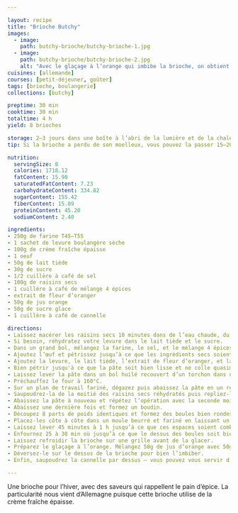 ```yaml
---

layout: recipe
title: "Brioche Butchy"
images:
  - image:
    path: butchy-brioche/butchy-brioche-1.jpg
  - image:
    path: butchy-brioche/butchy-brioche-2.jpg
    alt: "Avec le glaçage à l’orange qui imbibe la brioche, on obtient un résultat bien moelleux. Avec la cannelle par-dessus on obtient une belle croûte hyper gourmande."
cuisines: [allemande]
courses: [petit-déjeuner, goûter]
tags: [brioche, boulangerie]
collections: [butchy]

preptime: 30 min
cooktime: 30 min
totaltime: 4 h
yield: 8 brioches

storage: 2–3 jours dans une boîte à l’abri de la lumière et de la chaleur à température ambiante.
tip: Si la brioche a perdu de son moelleux, vous pouvez la passer 15–20 secondes au micro-ondes pour lui faire retrouver toute sa douceur.

nutrition:
  servingSize: 8
  calories: 1718.12
  fatContent: 15.90
  saturatedFatContent: 7.23
  carbohydrateContent: 334.82
  sugarContent: 155.42
  fiberContent: 15.09
  proteinContent: 45.20
  sodiumContent: 2.40

ingredients:
- 250g de farine T45–T55
- 1 sachet de levure boulangère sèche
- 100g de crème fraîche épaisse
- 1 oeuf
- 50g de lait tiède
- 30g de sucre
- 1/2 cuillère à café de sel
- 100g de raisins secs
- 1 cuillère à café de mélange 4 épices
- extrait de fleur d’oranger
- 50g de jus orange
- 50g de sucre glace
- 1 cuillère à café de cannelle

directions:
- Laissez macérer les raisins secs 10 minutes dans de l’eau chaude, du jus d’orange, ou du rhum, pour qu'ils puissent gonfler.
- Si besoin, réhydratez votre levure dans le lait tiède et le sucre.
- Dans un grand bol, mélangez la farine, le sel, et le mélange 4 épices.
- Ajoutez l’œuf et pétrissez jusqu’à ce que les ingrédients secs soient bien humides.
- Ajoutez la levure, le lait tiède, l’extrait de fleur d’oranger, et la crème fraîche. 
- Bien pétrir jusqu'à ce que la pâte soit bien lisse et ne colle quasiment plus aux doigts – au robot, quand la pâte se décolle des parois, pas plus. Elle doit néanmoins rester bien souple, donc ajustez farine et liquide en conséquence. 
- Laissez lever la pâte dans un bol huilé recouvert d’un torchon dans un endroit chaud pendant 1h30–2h. Elle devrait avoir doublé de volume au bout de ce laps de temps. Vous pouvez également la préparer la veille et la laisser lever au frigo pendant la nuit.
- Préchauffez le four à 160°C.
- Sur un plan de travail fariné, dégazez puis abaissez la pâte en un rectangle de 35 cm sur 25 environ.
- Saupoudrez-la de la moitié des raisins secs réhydratés puis repliez-la sur elle même.
- Abaissez la pâte à nouveau et répétez l’opération avec la seconde moitié de raisins secs.
- Abaissez une dernière fois et formez un boudin.
- Découpez 8 parts de poids identiques et formez des boules bien rondes. 
- Placez-les côte à côte dans un moule beurré et fariné en laissant un peu d’espace. 
- Laissez lever 45 minutes à 1 h jusqu’à ce que ces espaces soient comblés.
- Enfournez 25 à 30 min où jusqu’à ce que le dessus des boules soit bien doré.
- Laissez refroidir la brioche sur une grille avant de la glacer.
- Préparez le glaçage à l’orange. Mélangez 50g de jus d’orange avec 50g de sucre glace. Vous pouvez ajouter du sucre glace si le résultat vous semble trop liquide ou, au contraire, du jus d’orange s’il ne l’est pas assez.
- Déversez-le sur le dessus de la brioche pour bien l’imbiber.
- Enfin, saupoudrez la cannelle par dessus – vous pouvez vous servir d’un pinceau pour homogénéiser la couverture si jamais vous vous ratez.

---
```


Une brioche pour l’hiver, avec des saveurs qui rappellent le pain d’épice. La particularité nous vient d’Allemagne puisque cette brioche utilise de la crème fraîche épaisse.